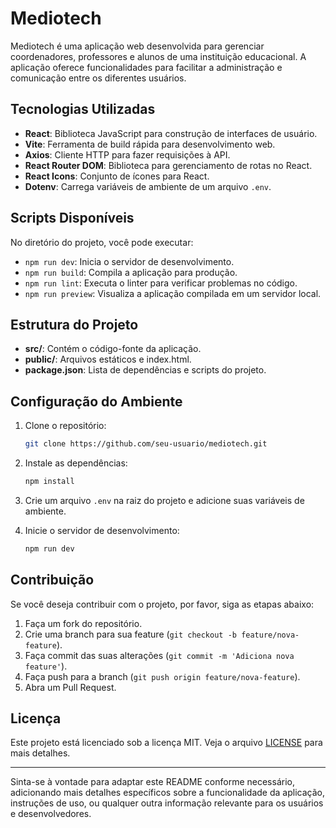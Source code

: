 # Mediotech

Mediotech é uma aplicação web desenvolvida para gerenciar coordenadores, professores e alunos de uma instituição educacional. A aplicação oferece funcionalidades para facilitar a administração e comunicação entre os diferentes usuários.

## Tecnologias Utilizadas

- **React**: Biblioteca JavaScript para construção de interfaces de usuário.
- **Vite**: Ferramenta de build rápida para desenvolvimento web.
- **Axios**: Cliente HTTP para fazer requisições à API.
- **React Router DOM**: Biblioteca para gerenciamento de rotas no React.
- **React Icons**: Conjunto de ícones para React.
- **Dotenv**: Carrega variáveis de ambiente de um arquivo `.env`.

## Scripts Disponíveis

No diretório do projeto, você pode executar:

- `npm run dev`: Inicia o servidor de desenvolvimento.
- `npm run build`: Compila a aplicação para produção.
- `npm run lint`: Executa o linter para verificar problemas no código.
- `npm run preview`: Visualiza a aplicação compilada em um servidor local.

## Estrutura do Projeto

- **src/**: Contém o código-fonte da aplicação.
- **public/**: Arquivos estáticos e index.html.
- **package.json**: Lista de dependências e scripts do projeto.

## Configuração do Ambiente

1. Clone o repositório:
   ```bash
   git clone https://github.com/seu-usuario/mediotech.git
   ```

2. Instale as dependências:
   ```bash
   npm install
   ```

3. Crie um arquivo `.env` na raiz do projeto e adicione suas variáveis de ambiente.

4. Inicie o servidor de desenvolvimento:
   ```bash
   npm run dev
   ```

## Contribuição

Se você deseja contribuir com o projeto, por favor, siga as etapas abaixo:

1. Faça um fork do repositório.
2. Crie uma branch para sua feature (`git checkout -b feature/nova-feature`).
3. Faça commit das suas alterações (`git commit -m 'Adiciona nova feature'`).
4. Faça push para a branch (`git push origin feature/nova-feature`).
5. Abra um Pull Request.

## Licença

Este projeto está licenciado sob a licença MIT. Veja o arquivo [LICENSE](LICENSE) para mais detalhes.

---

Sinta-se à vontade para adaptar este README conforme necessário, adicionando mais detalhes específicos sobre a funcionalidade da aplicação, instruções de uso, ou qualquer outra informação relevante para os usuários e desenvolvedores.
